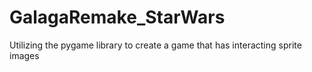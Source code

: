 # GalagaRemake_StarWars
Utilizing the pygame library to create a game that has interacting sprite images 
